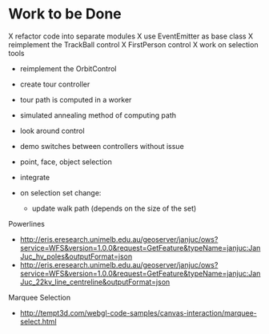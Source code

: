 Work to be Done
===============

X refactor code into separate modules
X use EventEmitter as base class
X reimplement the TrackBall control
X FirstPerson control
X work on selection tools
- reimplement the OrbitControl
- create tour controller
- tour path is computed in a worker
- simulated annealing method of computing path
- look around control

- demo switches between controllers without issue
- point, face, object selection

- integrate
- on selection set change:
    - update walk path (depends on the size of the set)


Powerlines

* http://eris.eresearch.unimelb.edu.au/geoserver/janjuc/ows?service=WFS&version=1.0.0&request=GetFeature&typeName=janjuc:JanJuc_hv_poles&outputFormat=json
* http://eris.eresearch.unimelb.edu.au/geoserver/janjuc/ows?service=WFS&version=1.0.0&request=GetFeature&typeName=janjuc:JanJuc_22kv_line_centreline&outputFormat=json


Marquee Selection

* http://tempt3d.com/webgl-code-samples/canvas-interaction/marquee-select.html
